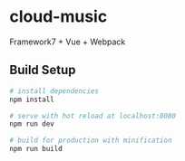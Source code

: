 # cloud-music

Framework7 + Vue + Webpack

## Build Setup

``` bash
# install dependencies
npm install

# serve with hot reload at localhost:8080
npm run dev

# build for production with minification
npm run build
```
